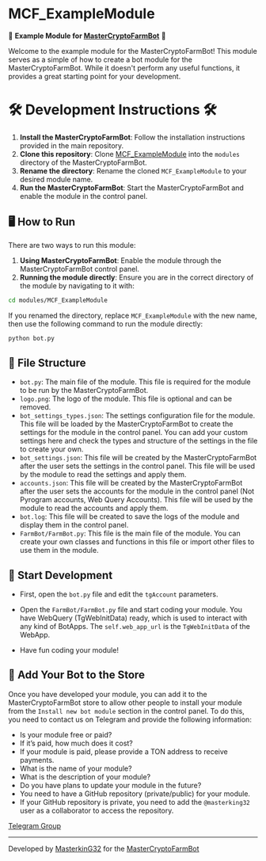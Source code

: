 # MCF_ExampleModule

🚀 **Example Module for [MasterCryptoFarmBot](https://github.com/masterking32/MasterCryptoFarmBot)** 🚀

Welcome to the example module for the MasterCryptoFarmBot! This module serves as a simple of how to create a bot module for the MasterCryptoFarmBot. While it doesn't perform any useful functions, it provides a great starting point for your development.

# 🛠️ Development Instructions 🛠️

1. **Install the MasterCryptoFarmBot**: Follow the installation instructions provided in the main repository.
2. **Clone this repository**: Clone [MCF_ExampleModule](https://github.com/masterking32/MCF_ExampleModule) into the `modules` directory of the MasterCryptoFarmBot.
3. **Rename the directory**: Rename the cloned `MCF_ExampleModule` to your desired module name.
4. **Run the MasterCryptoFarmBot**: Start the MasterCryptoFarmBot and enable the module in the control panel.

## 🖥️ How to Run

There are two ways to run this module:

1. **Using MasterCryptoFarmBot**: Enable the module through the MasterCryptoFarmBot control panel.
2. **Running the module directly**:
   Ensure you are in the correct directory of the module by navigating to it with:

```bash
cd modules/MCF_ExampleModule
```

If you renamed the directory, replace `MCF_ExampleModule` with the new name, then use the following command to run the module directly:

```bash
python bot.py
```

## 📂 File Structure

- `bot.py`: The main file of the module. This file is required for the module to be run by the MasterCryptoFarmBot.
- `logo.png`: The logo of the module. This file is optional and can be removed.
- `bot_settings_types.json`: The settings configuration file for the module. This file will be loaded by the MasterCryptoFarmBot to create the settings for the module in the control panel. You can add your custom settings here and check the types and structure of the settings in the file to create your own.
- `bot_settings.json`: This file will be created by the MasterCryptoFarmBot after the user sets the settings in the control panel. This file will be used by the module to read the settings and apply them.
- `accounts.json`: This file will be created by the MasterCryptoFarmBot after the user sets the accounts for the module in the control panel (Not Pyrogram accounts, Web Query Accounts). This file will be used by the module to read the accounts and apply them.
- `bot.log`: This file will be created to save the logs of the module and display them in the control panel.
- `FarmBot/FarmBot.py`: This file is the main file of the module. You can create your own classes and functions in this file or import other files to use them in the module.

## 👟 Start Development

- First, open the `bot.py` file and edit the `tgAccount` parameters.

- Open the `FarmBot/FarmBot.py` file and start coding your module. You have WebQuery (TgWebInitData) ready, which is used to interact with any kind of BotApps. The `self.web_app_url` is the `TgWebInitData` of the WebApp.

- Have fun coding your module!

## 🏪 Add Your Bot to the Store

Once you have developed your module, you can add it to the MasterCryptoFarmBot store to allow other people to install your module from the `Install new bot module` section in the control panel.
To do this, you need to contact us on Telegram and provide the following information:

- Is your module free or paid?
- If it’s paid, how much does it cost?
- If your module is paid, please provide a TON address to receive payments.
- What is the name of your module?
- What is the description of your module?
- Do you have plans to update your module in the future?
- You need to have a GitHub repository (private/public) for your module.
- If your GitHub repository is private, you need to add the `@masterking32` user as a collaborator to access the repository.

[Telegram Group](https://t.me/MasterCryptoFarmBotGroup)

---

Developed by [MasterkinG32](https://github.com/masterking) for the [MasterCryptoFarmBot](https://github.com/masterking32/MasterCryptoFarmBot)
